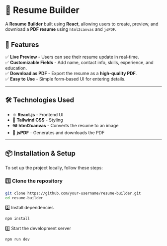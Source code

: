 # 📝 Resume Builder

A **Resume Builder** built using **React**, allowing users to create, preview, and download a **PDF resume** using `html2canvas` and `jsPDF`.

## 🚀 Features
✅ **Live Preview** - Users can see their resume update in real-time.  
✅ **Customizable Fields** - Add name, contact info, skills, experience, and education.  
✅ **Download as PDF** - Export the resume as a **high-quality PDF**.  
✅ **Easy to Use** - Simple form-based UI for entering details.  

---

## 🛠️ Technologies Used
- ⚛️ **React.js** - Frontend UI  
- 🎨 **Tailwind CSS** - Styling  
- 🖼️ **html2canvas** - Converts the resume to an image  
- 📄 **jsPDF** - Generates and downloads the PDF  

---

## 📦 Installation & Setup
To set up the project locally, follow these steps:

### 1️⃣ Clone the repository
```sh
git clone https://github.com/your-username/resume-builder.git
cd resume-builder
```

2️⃣ Install dependencies
```sh
npm install
```

3️⃣ Start the development server
```sh
npm run dev
```

